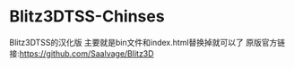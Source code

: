 # Blitz3DTSS-Chinses
Blitz3DTSS的汉化版
主要就是bin文件和index.html替换掉就可以了
原版官方链接:https://github.com/Saalvage/Blitz3D
